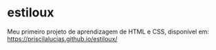 # estiloux
Meu primeiro projeto de aprendizagem de HTML e CSS, disponível em: https://priscilalucias.github.io/estiloux/
 
